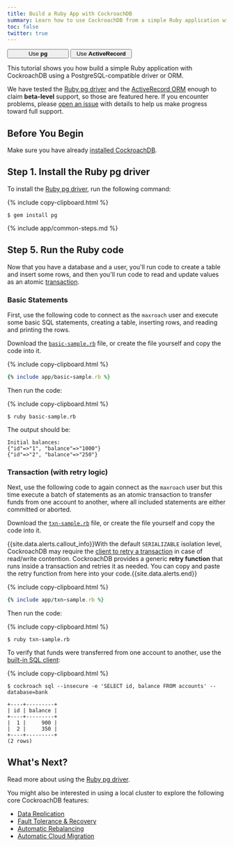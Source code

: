 ```yaml
---
title: Build a Ruby App with CockroachDB
summary: Learn how to use CockroachDB from a simple Ruby application with the pg client driver.
toc: false
twitter: true
---
```


<div class="filters filters-big clearfix">
    <a href="build-a-ruby-app-with-cockroachdb.html"><button style="width: 28%" class="filter-button current">Use <strong>pg</strong></button></a>
    <a href="build-a-ruby-app-with-cockroachdb-activerecord.html"><button style="width: 28%" class="filter-button">Use <strong>ActiveRecord</strong></button></a>
</div>

This tutorial shows you how build a simple Ruby application with CockroachDB using a PostgreSQL-compatible driver or ORM.

We have tested the [Ruby pg driver](https://rubygems.org/gems/pg) and the [ActiveRecord ORM](http://guides.rubyonrails.org/active_record_basics.html) enough to claim **beta-level** support, so those are featured here. If you encounter problems, please [open an issue](https://github.com/cockroachdb/cockroach/issues/new) with details to help us make progress toward full support.

<div id="toc"></div>

## Before You Begin

Make sure you have already [installed CockroachDB](install-cockroachdb.html).

## Step 1. Install the Ruby pg driver

To install the [Ruby pg driver](https://rubygems.org/gems/pg), run the following command:

{% include copy-clipboard.html %}
~~~ shell
$ gem install pg
~~~

{% include app/common-steps.md %}

## Step 5. Run the Ruby code

Now that you have a database and a user, you'll run code to create a table and insert some rows, and then you'll run code to read and update values as an atomic [transaction](transactions.html).

### Basic Statements

First, use the following code to connect as the `maxroach` user and execute some basic SQL statements, creating a table, inserting rows, and reading and printing the rows.

Download the <a href="https://raw.githubusercontent.com/cockroachdb/docs/master/_includes/app/basic-sample.rb" download><code>basic-sample.rb</code></a> file, or create the file yourself and copy the code into it.

{% include copy-clipboard.html %}
~~~ ruby
{% include app/basic-sample.rb %}
~~~

Then run the code:

{% include copy-clipboard.html %}
~~~ shell
$ ruby basic-sample.rb
~~~

The output should be:

~~~ shell
Initial balances:
{"id"=>"1", "balance"=>"1000"}
{"id"=>"2", "balance"=>"250"}
~~~

### Transaction (with retry logic)

Next, use the following code to again connect as the `maxroach` user but this time execute a batch of statements as an atomic transaction to transfer funds from one account to another, where all included statements are either committed or aborted.

Download the <a href="https://raw.githubusercontent.com/cockroachdb/docs/master/_includes/app/txn-sample.rb" download><code>txn-sample.rb</code></a> file, or create the file yourself and copy the code into it.

{{site.data.alerts.callout_info}}With the default <code>SERIALIZABLE</code> isolation level, CockroachDB may require the <a href="transactions.html#transaction-retries">client to retry a transaction</a> in case of read/write contention. CockroachDB provides a generic <strong>retry function</strong> that runs inside a transaction and retries it as needed. You can copy and paste the retry function from here into your code.{{site.data.alerts.end}}

{% include copy-clipboard.html %}
~~~ ruby
{% include app/txn-sample.rb %}
~~~

Then run the code:

{% include copy-clipboard.html %}
~~~ shell
$ ruby txn-sample.rb
~~~

To verify that funds were transferred from one account to another, use the [built-in SQL client](use-the-built-in-sql-client.html):

{% include copy-clipboard.html %}
~~~ shell
$ cockroach sql --insecure -e 'SELECT id, balance FROM accounts' --database=bank
~~~

~~~
+----+---------+
| id | balance |
+----+---------+
|  1 |     900 |
|  2 |     350 |
+----+---------+
(2 rows)
~~~

## What's Next?

Read more about using the [Ruby pg driver](https://rubygems.org/gems/pg).

You might also be interested in using a local cluster to explore the following core CockroachDB features:

- [Data Replication](demo-data-replication.html)
- [Fault Tolerance & Recovery](demo-fault-tolerance-and-recovery.html)
- [Automatic Rebalancing](demo-automatic-rebalancing.html)
- [Automatic Cloud Migration](demo-automatic-cloud-migration.html)
